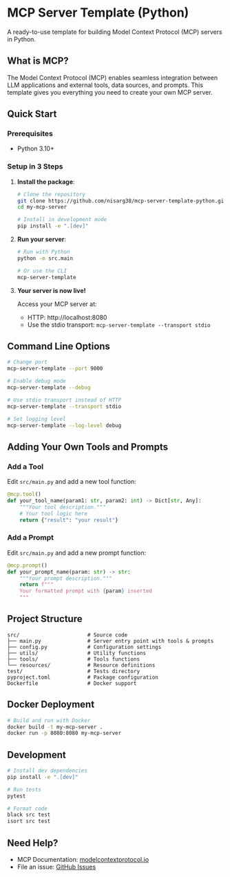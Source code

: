 # MCP Server Template (Python)

A ready-to-use template for building Model Context Protocol (MCP) servers in Python.

## What is MCP?

The Model Context Protocol (MCP) enables seamless integration between LLM applications and external tools, data sources, and prompts. This template gives you everything you need to create your own MCP server.

## Quick Start

### Prerequisites

- Python 3.10+

### Setup in 3 Steps

1. **Install the package**:
   
   ```bash
   # Clone the repository
   git clone https://github.com/nisarg38/mcp-server-template-python.git my-mcp-server
   cd my-mcp-server
   
   # Install in development mode
   pip install -e ".[dev]"
   ```

2. **Run your server**:

   ```bash
   # Run with Python
   python -m src.main
   
   # Or use the CLI
   mcp-server-template
   ```

3. **Your server is now live!**
   
   Access your MCP server at:
   - HTTP: http://localhost:8080
   - Use the stdio transport: `mcp-server-template --transport stdio`

## Command Line Options

```bash
# Change port
mcp-server-template --port 9000

# Enable debug mode
mcp-server-template --debug

# Use stdio transport instead of HTTP
mcp-server-template --transport stdio

# Set logging level
mcp-server-template --log-level debug
```

## Adding Your Own Tools and Prompts

### Add a Tool

Edit `src/main.py` and add a new tool function:

```python
@mcp.tool()
def your_tool_name(param1: str, param2: int) -> Dict[str, Any]:
    """Your tool description."""
    # Your tool logic here
    return {"result": "your result"}
```

### Add a Prompt

Edit `src/main.py` and add a new prompt function:

```python
@mcp.prompt()
def your_prompt_name(param: str) -> str:
    """Your prompt description."""
    return f"""
    Your formatted prompt with {param} inserted
    """
```

## Project Structure

```
src/                      # Source code
├── main.py               # Server entry point with tools & prompts
├── config.py             # Configuration settings
├── utils/                # Utility functions
├── tools/                # Tools functions
└── resources/            # Resource definitions
test/                     # Tests directory
pyproject.toml            # Package configuration
Dockerfile                # Docker support
```

## Docker Deployment

```bash
# Build and run with Docker
docker build -t my-mcp-server .
docker run -p 8080:8080 my-mcp-server
```

## Development

```bash
# Install dev dependencies
pip install -e ".[dev]"

# Run tests
pytest

# Format code
black src test
isort src test
```

## Need Help?

- MCP Documentation: [modelcontextprotocol.io](https://modelcontextprotocol.io)
- File an issue: [GitHub Issues](https://github.com/nisarg38/mcp-server-template-python/issues)

